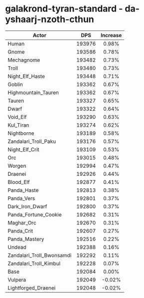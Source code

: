 # galakrond-tyran-standard - da-yshaarj-nzoth-cthun
| Actor | DPS | Increase |
|---|:---:|:---:|
|Human|193976|0.98%|
|Gnome|193586|0.78%|
|Mechagnome|193482|0.73%|
|Troll|193480|0.73%|
|Night_Elf_Haste|193448|0.71%|
|Goblin|193362|0.67%|
|Highmountain_Tauren|193362|0.67%|
|Tauren|193327|0.65%|
|Dwarf|193322|0.64%|
|Void_Elf|193290|0.63%|
|Kul_Tiran|193274|0.62%|
|Nightborne|193189|0.58%|
|Zandalari_Troll_Paku|193176|0.57%|
|Night_Elf_Crit|193109|0.53%|
|Orc|193015|0.48%|
|Worgen|192994|0.47%|
|Draenei|192926|0.44%|
|Blood_Elf|192877|0.41%|
|Panda_Haste|192813|0.38%|
|Panda_Vers|192801|0.37%|
|Dark_Iron_Dwarf|192800|0.37%|
|Panda_Fortune_Cookie|192682|0.31%|
|Maghar_Orc|192670|0.31%|
|Panda_Crit|192607|0.27%|
|Panda_Mastery|192516|0.22%|
|Undead|192388|0.16%|
|Zandalari_Troll_Bwonsamdi|192292|0.11%|
|Zandalari_Troll_Kimbul|192228|0.07%|
|Base|192084|0.00%|
|Vulpera|192049|-0.02%|
|Lightforged_Draenei|192048|-0.02%|
